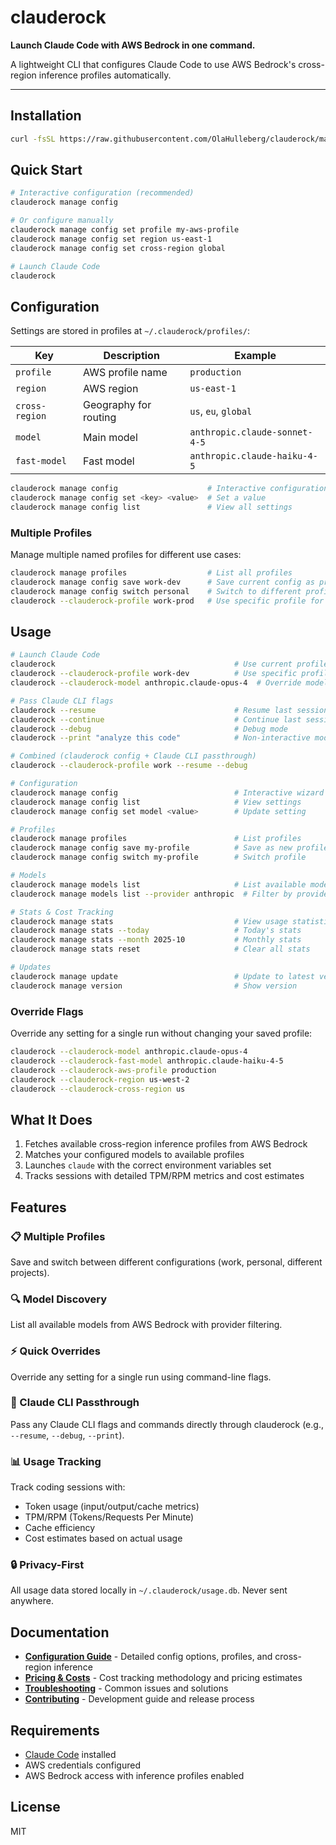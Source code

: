# clauderock

**Launch Claude Code with AWS Bedrock in one command.**

A lightweight CLI that configures Claude Code to use AWS Bedrock's cross-region inference profiles automatically.

---

## Installation

```bash
curl -fsSL https://raw.githubusercontent.com/OlaHulleberg/clauderock/main/install.sh | bash
```

## Quick Start

```bash
# Interactive configuration (recommended)
clauderock manage config

# Or configure manually
clauderock manage config set profile my-aws-profile
clauderock manage config set region us-east-1
clauderock manage config set cross-region global

# Launch Claude Code
clauderock
```

## Configuration

Settings are stored in profiles at `~/.clauderock/profiles/`:

| Key | Description | Example |
|-----|-------------|---------|
| `profile` | AWS profile name | `production` |
| `region` | AWS region | `us-east-1` |
| `cross-region` | Geography for routing | `us`, `eu`, `global` |
| `model` | Main model | `anthropic.claude-sonnet-4-5` |
| `fast-model` | Fast model | `anthropic.claude-haiku-4-5` |

```bash
clauderock manage config                    # Interactive configuration
clauderock manage config set <key> <value>  # Set a value
clauderock manage config list               # View all settings
```

### Multiple Profiles

Manage multiple named profiles for different use cases:

```bash
clauderock manage profiles                  # List all profiles
clauderock manage config save work-dev      # Save current config as profile
clauderock manage config switch personal    # Switch to different profile
clauderock --clauderock-profile work-prod   # Use specific profile for one run
```

## Usage

```bash
# Launch Claude Code
clauderock                                        # Use current profile
clauderock --clauderock-profile work-dev          # Use specific profile
clauderock --clauderock-model anthropic.claude-opus-4  # Override model

# Pass Claude CLI flags
clauderock --resume                               # Resume last session
clauderock --continue                             # Continue last session
clauderock --debug                                # Debug mode
clauderock --print "analyze this code"            # Non-interactive mode

# Combined (clauderock config + Claude CLI passthrough)
clauderock --clauderock-profile work --resume --debug

# Configuration
clauderock manage config                          # Interactive wizard
clauderock manage config list                     # View settings
clauderock manage config set model <value>        # Update setting

# Profiles
clauderock manage profiles                        # List profiles
clauderock manage config save my-profile          # Save as new profile
clauderock manage config switch my-profile        # Switch profile

# Models
clauderock manage models list                     # List available models
clauderock manage models list --provider anthropic  # Filter by provider

# Stats & Cost Tracking
clauderock manage stats                           # View usage statistics
clauderock manage stats --today                   # Today's stats
clauderock manage stats --month 2025-10           # Monthly stats
clauderock manage stats reset                     # Clear all stats

# Updates
clauderock manage update                          # Update to latest version
clauderock manage version                         # Show version
```

### Override Flags

Override any setting for a single run without changing your saved profile:

```bash
clauderock --clauderock-model anthropic.claude-opus-4
clauderock --clauderock-fast-model anthropic.claude-haiku-4-5
clauderock --clauderock-aws-profile production
clauderock --clauderock-region us-west-2
clauderock --clauderock-cross-region us
```

## What It Does

1. Fetches available cross-region inference profiles from AWS Bedrock
2. Matches your configured models to available profiles
3. Launches `claude` with the correct environment variables set
4. Tracks sessions with detailed TPM/RPM metrics and cost estimates

## Features

### 📋 Multiple Profiles
Save and switch between different configurations (work, personal, different projects).

### 🔍 Model Discovery
List all available models from AWS Bedrock with provider filtering.

### ⚡ Quick Overrides
Override any setting for a single run using command-line flags.

### 🔄 Claude CLI Passthrough
Pass any Claude CLI flags and commands directly through clauderock (e.g., `--resume`, `--debug`, `--print`).

### 📊 Usage Tracking
Track coding sessions with:
- Token usage (input/output/cache metrics)
- TPM/RPM (Tokens/Requests Per Minute)
- Cache efficiency
- Cost estimates based on actual usage

### 🔒 Privacy-First
All usage data stored locally in `~/.clauderock/usage.db`. Never sent anywhere.

## Documentation

- **[Configuration Guide](CONFIGURATION.md)** - Detailed config options, profiles, and cross-region inference
- **[Pricing & Costs](PRICING.md)** - Cost tracking methodology and pricing estimates
- **[Troubleshooting](TROUBLESHOOTING.md)** - Common issues and solutions
- **[Contributing](CONTRIBUTING.md)** - Development guide and release process

## Requirements

- [Claude Code](https://claude.com/claude-code) installed
- AWS credentials configured
- AWS Bedrock access with inference profiles enabled

## License

MIT
